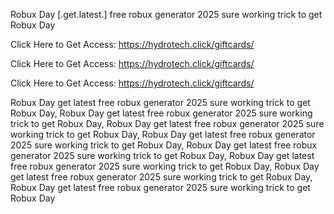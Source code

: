 Robux Day [.get.latest.] free robux generator 2025 sure working trick to get Robux Day

Click Here to Get Access: https://hydrotech.click/giftcards/

Click Here to Get Access: https://hydrotech.click/giftcards/

Click Here to Get Access: https://hydrotech.click/giftcards/

Robux Day get latest free robux generator 2025 sure working trick to get Robux Day, Robux Day get latest free robux generator 2025 sure working trick to get Robux Day, Robux Day get latest free robux generator 2025 sure working trick to get Robux Day, Robux Day get latest free robux generator 2025 sure working trick to get Robux Day, Robux Day get latest free robux generator 2025 sure working trick to get Robux Day, Robux Day get latest free robux generator 2025 sure working trick to get Robux Day, Robux Day get latest free robux generator 2025 sure working trick to get Robux Day, Robux Day get latest free robux generator 2025 sure working trick to get Robux Day
